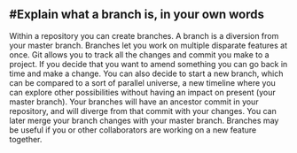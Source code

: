 #Explain what a branch is, in your own words
--------------------------------------------

Within a repository you can create branches.
A branch is a diversion from your master branch. 
Branches let you work on multiple disparate features at once. 
Git allows you to track all the changes and commit you make to a project. 
If you decide that you want to amend something you can go back in time and make a change. You can also decide to start a new branch, which can be compared to a sort of parallel universe, a new timeline where you can explore other possibilities without having an impact on present (your master branch). 
Your branches will have an ancestor commit in your repository, and will diverge from that commit with your changes. 
You can later merge your branch changes with your master branch.
Branches may be useful if you or other collaborators are working on a new feature together.
